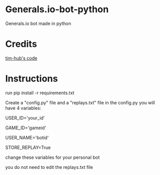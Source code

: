 # Generals.io-bot-python
Generals.io bot made in python

# Credits
[tim-hub's code](https://github.com/tim-hub/generals.io-python-bot-TNT)

# Instructions

run pip install -r requirements.txt

Create a "config.py" file and a "replays.txt" file
in the config.py you will have 4 variables:

USER_ID='your_id'

GAME_ID='gameid'

USER_NAME='botid'

STORE_REPLAY=True

change these variables for your personal bot

you do not need to edit the replays.txt file
